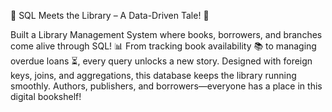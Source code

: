 📖 SQL Meets the Library – A Data-Driven Tale! 🚀

Built a Library Management System where books, borrowers, and branches come alive through SQL! 📊 From tracking book availability 📚 to managing overdue loans ⏳, every query unlocks a new story. Designed with foreign keys, joins, and aggregations, this database keeps the library running smoothly. Authors, publishers, and borrowers—everyone has a place in this digital bookshelf!
